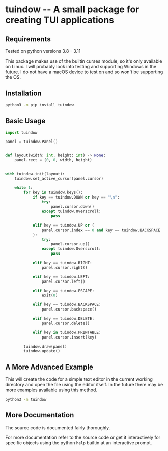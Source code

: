 # tuindow -- A small package for creating TUI applications

## Requirements

Tested on python versions 3.8 - 3.11

This package makes use of the builtin curses module, so it's only available on Linux.
I will probably look into testing and supporting Windows in the future. I do not have a
macOS device to test on and so won't be supporting the OS.

## Installation

```sh
python3 -m pip install tuindow
```

## Basic Usage

```py
import tuindow

panel = tuindow.Panel()


def layout(width: int, height: int) -> None:
    panel.rect = (0, 0, width, height)


with tuindow.init(layout):
    tuindow.set_active_cursor(panel.cursor)

    while 1:
        for key in tuindow.keys():
            if key == tuindow.DOWN or key == "\n":
                try:
                    panel.cursor.down()
                except tuindow.Overscroll:
                    pass

            elif key == tuindow.UP or (
                panel.cursor.index == 0 and key == tuindow.BACKSPACE
            ):
                try:
                    panel.cursor.up()
                except tuindow.Overscroll:
                    pass

            elif key == tuindow.RIGHT:
                panel.cursor.right()

            elif key == tuindow.LEFT:
                panel.cursor.left()

            elif key == tuindow.ESCAPE:
                exit(0)

            elif key == tuindow.BACKSPACE:
                panel.cursor.backspace()

            elif key == tuindow.DELETE:
                panel.cursor.delete()

            elif key in tuindow.PRINTABLE:
                panel.cursor.insert(key)

        tuindow.draw(panel)
        tuindow.update()
```

## A More Advanced Example

This will create the code for a simple text editor in the current working directory and open the file using the editor itself.
In the future there may be more examples available using this method.

```sh
python3 -m tuindow
```

## More Documentation

The source code is documented fairly thoroughly.

For more documentation refer to the source code or get it interactively for specific objects using the python `help` builtin at an interactive prompt.
